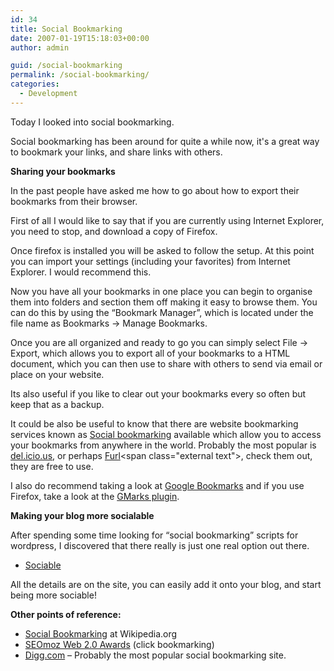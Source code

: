 ```yaml
---
id: 34
title: Social Bookmarking
date: 2007-01-19T15:18:03+00:00
author: admin

guid: /social-bookmarking
permalink: /social-bookmarking/
categories:
  - Development
---
```

<p class="lead">
  Today I looked into social bookmarking.
</p>

Social bookmarking has been around for quite a while now, it's a great way to bookmark your links, and share links with others.

**Sharing your bookmarks**

In the past people have asked me how to go about how to export their bookmarks from their browser.

First of all I would like to say that if you are currently using Internet Explorer, you need to stop, and download a copy of Firefox.

Once firefox is installed you will be asked to follow the setup. At this point you can import your settings (including your favorites) from Internet Explorer. I would recommend this.

Now you have all your bookmarks in one place you can begin to organise them into folders and section them off making it easy to browse them. You can do this by using the &#8220;Bookmark Manager&#8221;, which is located under the file name as Bookmarks -> Manage Bookmarks.

Once you are all organized and ready to go you can simply select File -> Export, which allows you to export all of your bookmarks to a HTML document, which you can then use to share with others to send via email or place on your website.

Its also useful if you like to clear out your bookmarks every so often but keep that as a backup.

It could be also be useful to know that there are website bookmarking services known as [Social bookmarking](http://en.wikipedia.org/wiki/Social_bookmarking "Social bookmarking") available which allow you to access your bookmarks from anywhere in the world. Probably the most popular is [del.icio.us](http://en.wikipedia.org/wiki/Del.icio.us "Del.icio.us"), or perhaps [Furl](http://www.furl.net/ "http://www.furl.net/")<span class="external text">,</span> check them out, they are free to use.

I also do recommend taking a look at [Google Bookmarks](http://www.google.com/bookmarks) and if you use Firefox, take a look at the [GMarks plugin](https://addons.mozilla.org/en-us/firefox/addon/gmarks/).

**Making your blog more socialable**

After spending some time looking for &#8220;social bookmarking&#8221; scripts for wordpress, I discovered that there really is just one real option out there.

  * [Sociable](http://push.cx/sociable)

All the details are on the site, you can easily add it onto your blog, and start being more sociable!

**Other points of reference:**

  * [Social Bookmarking](http://en.wikipedia.org/wiki/Social_bookmarking) at Wikipedia.org
  * [SEOmoz Web 2.0 Awards](http://www.seomoz.org/web2.0/) (click bookmarking)
  * [Digg.com](http://www.digg.com/) &#8211; Probably the most popular social bookmarking site.
